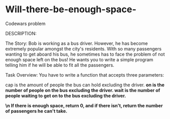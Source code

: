 # Will-there-be-enough-space-

Codewars problem

DESCRIPTION:

The Story:
Bob is working as a bus driver. However, he has become extremely popular amongst the city's residents. With so many passengers wanting to get aboard his bus, he sometimes has to face the problem of not enough space left on the bus! He wants you to write a simple program telling him if he will be able to fit all the passengers.

Task Overview:
You have to write a function that accepts three parameters:

cap is the amount of people the bus can hold excluding the driver.
<b> on is the number of people on the bus excluding the driver.
<b> wait is the number of people waiting to get on to the bus excluding the driver.

\n If there is enough space, return 0, and if there isn't, return the number of passengers he can't take.

